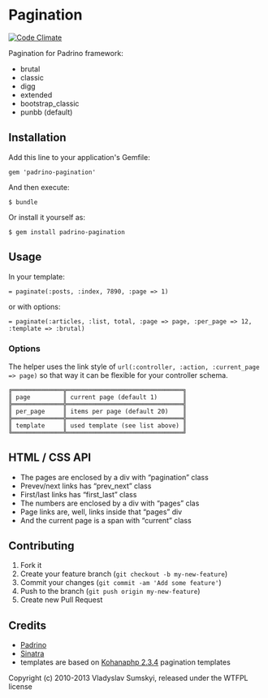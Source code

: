 # Pagination

[![Code Climate](https://codeclimate.com/github/sumskyi/padrino-pagination.png)](https://codeclimate.com/github/sumskyi/padrino-pagination)

Pagination for Padrino framework:

* brutal
* classic
* digg
* extended
* bootstrap_classic
* punbb (default)

## Installation

Add this line to your application's Gemfile:

    gem 'padrino-pagination'

And then execute:

    $ bundle

Or install it yourself as:

    $ gem install padrino-pagination

## Usage

In your template:

    = paginate(:posts, :index, 7890, :page => 1)

or with options:

    = paginate(:articles, :list, total, :page => page, :per_page => 12, :template => :brutal)

### Options

The helper uses the link style of `url(:controller, :action, :current_page => page)` so that way it can be flexible for your controller schema.
```
╔══════════════╦════════════════════════════════╗
║ page         ║ current page (default 1)       ║
╠══════════════╬════════════════════════════════╣
║ per_page     ║ items per page (default 20)    ║
╠══════════════╬════════════════════════════════╣
║ template     ║ used template (see list above) ║
╚══════════════╩════════════════════════════════╝

```

## HTML / CSS API
* The pages are enclosed by a div with “pagination” class
* Prevev/next links has “prev_next” class
* First/last links has “first_last” class
* The numbers are enclosed by a div with “pages” clas
* Page links are, well, links inside that “pages” div
* And the current page is a span with “current” class


## Contributing

1. Fork it
2. Create your feature branch (`git checkout -b my-new-feature`)
3. Commit your changes (`git commit -am 'Add some feature'`)
4. Push to the branch (`git push origin my-new-feature`)
5. Create new Pull Request

## Credits

* [Padrino]
* [Sinatra]
* templates are based on [Kohanaphp 2.3.4] pagination templates

Copyright (c) 2010-2013 Vladyslav Sumskyi, released under the WTFPL license

  [Padrino]: http://www.padrinorb.com/
  [Sinatra]: http://www.sinatrarb.com/
  [Kohanaphp 2.3.4]: http://kohanaframework.org/download
  
